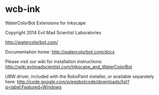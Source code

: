 wcb-ink
=======

WaterColorBot Extensions for Inkscape

Copyright 2014 Evil Mad Scientist Laboratories


http://watercolorbot.com/

Documentation home: 
http://watercolorbot.com/docs

Please visit our wiki for installation instructions:
http://wiki.evilmadscientist.com/Inkscape_and_WaterColorBot

UBW driver, included with the RoboPaint installer, or available separately here:
http://code.google.com/p/eggbotcode/downloads/list?q=label:Featured+Windows


